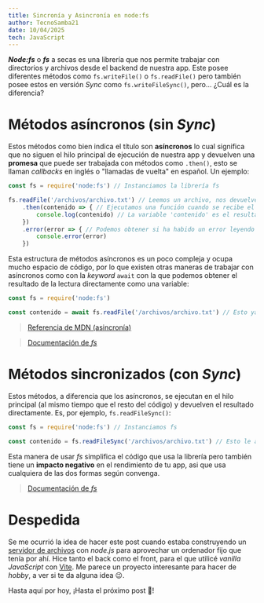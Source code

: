```yaml
---
title: Sincronía y Asincronía en node:fs
author: TecnoSamba21
date: 10/04/2025
tech: JavaScript
---
```


***Node:fs*** o ***fs*** a secas es una librería que nos permite trabajar con directorios y archivos desde el backend de nuestra app. Este posee diferentes métodos como `fs.writeFile()` o `fs.readFile()` pero también posee estos en versión *Sync* como `fs.writeFileSync()`, pero... ¿Cuál es la diferencia?

# Métodos asíncronos (**sin** *Sync*)

Estos métodos como bien indica el título son **asíncronos** lo cual significa que no siguen el hilo principal de ejecución de nuestra app y devuelven una **promesa** que puede ser trabajada con métodos como `.then()`, esto se llaman *callbacks* en inglés o "llamadas de vuelta" en español. Un ejemplo:

~~~javascript
const fs = require('node:fs') // Instanciamos la librería fs

fs.readFile('/archivos/archivo.txt') // Leemos un archivo, nos devuelve un callback
    .then(contenido => { // Ejecutamos una función cuando se recibe el callback
        console.log(contenido) // La variable 'contenido' es el resultado de la lectura del archivo
    })
    .error(error => { // Podemos obtener si ha habido un error leyendo el archivo con el método '.error()'
        console.error(error)
    })
~~~

Esta estructura de métodos asíncronos es un poco compleja y ocupa mucho espacio de código, por lo que existen otras maneras de trabajar con asíncronos como con la *keyword* `await` con la que podemos obtener el resultado de la lectura directamente como una variable:

~~~javascript
const fs = require('node:fs')

const contenido = await fs.readFile('/archivos/archivo.txt') // Esto ya le asigna el resultado a la variable 'contenido'
~~~

> [Referencia de MDN (asincronía)](https://developer.mozilla.org/es/docs/Learn_web_development/Extensions/Async_JS)

> [Documentación de *fs*](https://nodejs.org/es/learn/manipulating-files/reading-files-with-nodejs)

# Métodos sincronizados (con *Sync*)

Estos métodos, a diferencia que los asíncronos, se ejecutan en el hilo principal (al mismo tiempo que el resto del código) y devuelven el resultado directamente. Es, por ejemplo, `fs.readFileSync()`:

~~~javascript
const fs = require('node:fs') // Instanciamos fs

const contenido = fs.readFileSync('/archivos/archivo.txt') // Esto le asigna el resultado directamente a la variable 'contenido'
~~~

Esta manera de usar *fs* simplifica el código que usa la librería pero también tiene un **impacto negativo** en el rendimiento de tu app, asi que usa cualquiera de las dos formas según convenga.

> [Documentación de *fs*](https://nodejs.org/es/learn/manipulating-files/reading-files-with-nodejs)

# Despedida

Se me ocurrió la idea de hacer este post cuando estaba construyendo un [servidor de archivos](https://github.com/tecnosamba21/samfile) con *node.js* para aprovechar un ordenador fijo que tenía por ahí. Hice tanto el back como el front, para el que utilicé *vanilla JavaScript* con [Vite](https://vite.dev). Me parece un proyecto interesante para hacer de *hobby*, a ver si te da alguna idea 😉.

Hasta aquí por hoy, ¡Hasta el próximo post 👋!